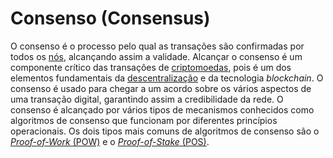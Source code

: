# Consenso (Consensus)

O consenso é o processo pelo qual as transações são confirmadas por todos os [nós](N%C3%B3.md), alcançando assim a validade. Alcançar o consenso é um componente crítico das transações de [criptomoedas](Criptomoedas.md), pois é um dos elementos fundamentais da [descentralização](Descentralizado.md) e da tecnologia _blockchain_. O consenso é usado para chegar a um acordo sobre os vários aspectos de uma transação digital, garantindo assim a credibilidade da rede. O consenso é alcançado por vários tipos de mecanismos conhecidos como algoritmos de consenso que funcionam por diferentes princípios operacionais. Os dois tipos mais comuns de algoritmos de consenso são o [_Proof-of-Work_ (POW)](Proof-of-Work.md) e o [_Proof-of-Stake_ (POS)](Proof-of-Stake.md).
